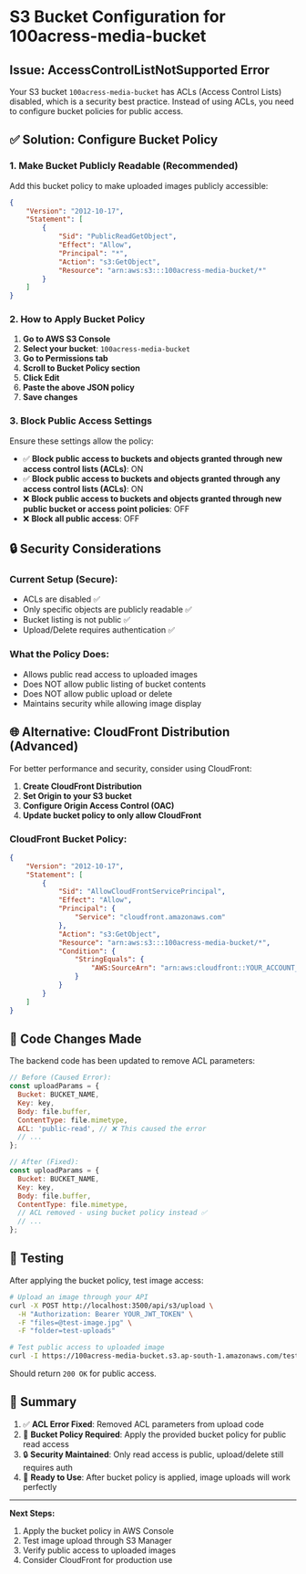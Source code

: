 # S3 Bucket Configuration for 100acress-media-bucket

## Issue: AccessControlListNotSupported Error

Your S3 bucket `100acress-media-bucket` has ACLs (Access Control Lists) disabled, which is a security best practice. Instead of using ACLs, you need to configure bucket policies for public access.

## ✅ Solution: Configure Bucket Policy

### 1. Make Bucket Publicly Readable (Recommended)

Add this bucket policy to make uploaded images publicly accessible:

```json
{
    "Version": "2012-10-17",
    "Statement": [
        {
            "Sid": "PublicReadGetObject",
            "Effect": "Allow",
            "Principal": "*",
            "Action": "s3:GetObject",
            "Resource": "arn:aws:s3:::100acress-media-bucket/*"
        }
    ]
}
```

### 2. How to Apply Bucket Policy

1. **Go to AWS S3 Console**
2. **Select your bucket**: `100acress-media-bucket`
3. **Go to Permissions tab**
4. **Scroll to Bucket Policy section**
5. **Click Edit**
6. **Paste the above JSON policy**
7. **Save changes**

### 3. Block Public Access Settings

Ensure these settings allow the policy:
- ✅ **Block public access to buckets and objects granted through new access control lists (ACLs)**: ON
- ✅ **Block public access to buckets and objects granted through any access control lists (ACLs)**: ON  
- ❌ **Block public access to buckets and objects granted through new public bucket or access point policies**: OFF
- ❌ **Block all public access**: OFF

## 🔒 Security Considerations

### Current Setup (Secure):
- ACLs are disabled ✅
- Only specific objects are publicly readable ✅
- Bucket listing is not public ✅
- Upload/Delete requires authentication ✅

### What the Policy Does:
- Allows public read access to uploaded images
- Does NOT allow public listing of bucket contents
- Does NOT allow public upload or delete
- Maintains security while allowing image display

## 🌐 Alternative: CloudFront Distribution (Advanced)

For better performance and security, consider using CloudFront:

1. **Create CloudFront Distribution**
2. **Set Origin to your S3 bucket**
3. **Configure Origin Access Control (OAC)**
4. **Update bucket policy to only allow CloudFront**

### CloudFront Bucket Policy:
```json
{
    "Version": "2012-10-17",
    "Statement": [
        {
            "Sid": "AllowCloudFrontServicePrincipal",
            "Effect": "Allow",
            "Principal": {
                "Service": "cloudfront.amazonaws.com"
            },
            "Action": "s3:GetObject",
            "Resource": "arn:aws:s3:::100acress-media-bucket/*",
            "Condition": {
                "StringEquals": {
                    "AWS:SourceArn": "arn:aws:cloudfront::YOUR_ACCOUNT_ID:distribution/YOUR_DISTRIBUTION_ID"
                }
            }
        }
    ]
}
```

## 🔧 Code Changes Made

The backend code has been updated to remove ACL parameters:

```javascript
// Before (Caused Error):
const uploadParams = {
  Bucket: BUCKET_NAME,
  Key: key,
  Body: file.buffer,
  ContentType: file.mimetype,
  ACL: 'public-read', // ❌ This caused the error
  // ...
};

// After (Fixed):
const uploadParams = {
  Bucket: BUCKET_NAME,
  Key: key,
  Body: file.buffer,
  ContentType: file.mimetype,
  // ACL removed - using bucket policy instead ✅
  // ...
};
```

## 🧪 Testing

After applying the bucket policy, test image access:

```bash
# Upload an image through your API
curl -X POST http://localhost:3500/api/s3/upload \
  -H "Authorization: Bearer YOUR_JWT_TOKEN" \
  -F "files=@test-image.jpg" \
  -F "folder=test-uploads"

# Test public access to uploaded image
curl -I https://100acress-media-bucket.s3.ap-south-1.amazonaws.com/test-uploads/your-image.jpg
```

Should return `200 OK` for public access.

## 📝 Summary

1. ✅ **ACL Error Fixed**: Removed ACL parameters from upload code
2. 🔧 **Bucket Policy Required**: Apply the provided bucket policy for public read access
3. 🔒 **Security Maintained**: Only read access is public, upload/delete still requires auth
4. 🚀 **Ready to Use**: After bucket policy is applied, image uploads will work perfectly

---

**Next Steps:**
1. Apply the bucket policy in AWS Console
2. Test image upload through S3 Manager
3. Verify public access to uploaded images
4. Consider CloudFront for production use
